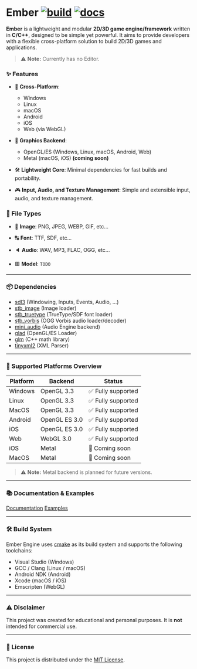 # Ember [![build](https://github.com/vsaint1/ember_engine/actions/workflows/build.yaml/badge.svg?branch=main)](https://github.com/vsaint1/ember_engine/actions/workflows/build.yaml/) [![docs](https://github.com/vsaint1/ember_engine/actions/workflows/docs.yaml/badge.svg?branch=main)](https://github.com/vsaint1/ember_engine/actions/workflows/docs.yaml)



**Ember** is a lightweight and modular **2D/3D game engine/framework** written in **C/C++**, designed to be simple yet powerful. It aims to provide developers with a flexible cross-platform solution to build 2D/3D games and applications.

> ⚠️ **Note:** Currently has no Editor.

### ✨ Features

- 🚀 **Cross-Platform**: 
  - Windows
  - Linux
  - macOS
  - Android
  - iOS
  - Web (via WebGL)

- 🎨 **Graphics Backend**:
  - OpenGL/ES (Windows, Linux, macOS, Android, Web)
  - Metal (macOS, iOS) **(coming soon)**

- 🛠️ **Lightweight Core**: Minimal dependencies for fast builds and portability.
- 🎮 **Input, Audio, and Texture Management**:  Simple and 
  extensible input, audio, and texture management.

### 📂 File Types

- 📸 **Image**: PNG, JPEG, WEBP, GIF, etc...

- 🔠 **Font**: TTF, SDF, etc... 

- 🔈 **Audio**: WAV, MP3, FLAC, OGG, etc...

- 🟥 **Model**: `TODO`

---

### 📦 Dependencies

- [sdl3](https://github.com/libsdl-org/SDL) (Windowing, Inputs, Events, Audio, ...)
- [stb_image](https://github.com/nothings/stb) (Image loader)
- [stb_truetype](https://github.com/nothings/stb) (TrueType/SDF font loader)
- [stb_vorbis](https://github.com/nothings/stb) (OGG Vorbis audio loader/decoder)
- [mini_audio](https://github.com/mackron/miniaudio) (Audio Engine backend)
- [glad](https://github.com/Dav1dde/glad) (OpenGL/ES Loader)
- [glm](https://github.com/g-truc/glm) (C++ math library)
- [tinyxml2](https://github.com/leethomason/tinyxml2) (XML Parser)

---

### 📱 Supported Platforms Overview

| Platform | Backend        | Status              |
|----------|----------------|---------------------|
| Windows  | OpenGL 3.3     | ✅ Fully supported  |
| Linux    | OpenGL 3.3     | ✅ Fully supported  |
| MacOS    | OpenGL 3.3     | ✅ Fully supported  |
| Android  | OpenGL ES 3.0  | ✅ Fully supported  |
| iOS      | OpenGL ES 3.0  | ✅ Fully supported  |
| Web      | WebGL 3.0      | ✅ Fully supported  |
| iOS      | Metal          | 🚧 Coming soon      |
| MacOS    | Metal          | 🚧 Coming soon      |

> ⚠️ **Note:** Metal backend is planned for future versions.

---

### 📚 Documentation & Examples

[Documentation](https://vsaint1.github.io/ember_engine)
[Examples](https://github.com/vsaint1/ember_engine/tree/main/examples)

---

### 🛠️ Build System

Ember Engine uses [cmake](https://cmake.org/) as its build system and supports the following toolchains:
- Visual Studio (Windows)
- GCC / Clang (Linux / macOS)
- Android NDK (Android)
- Xcode (macOS / iOS)
- Emscripten (WebGL)

---

### ⚠️ Disclaimer

This project was created for educational and personal purposes. It is **not** intended for commercial use.

---

### 📝 License

This project is distributed under the [MIT License](https://opensource.org/licenses/MIT).